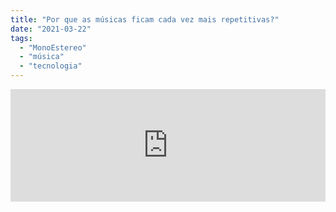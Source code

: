 ```yaml
---
title: "Por que as músicas ficam cada vez mais repetitivas?"
date: "2021-03-22"
tags: 
  - "MonoEstereo"
  - "música"
  - "tecnologia"
---
```


<iframe style="width: 100%; height: 180px;" src="https://anchor.fm/monoestereo/embed/episodes/Por-que-as-msicas-ficam-cada-vez-mais-repetitivas-et7n9a" width="100%" height="180px" frameborder="0" scrolling="no"></iframe>
